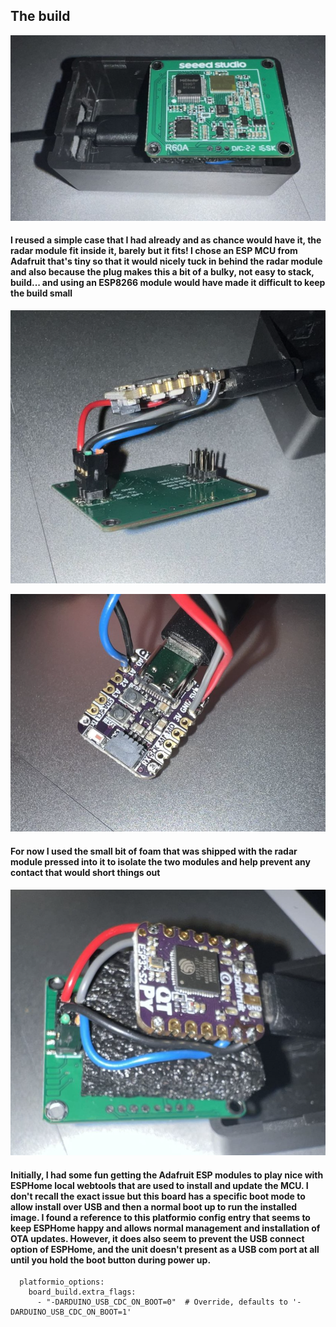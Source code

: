 ## The build

![Enclosure Case](images/enclosure%20case.png)

#### I reused a simple case that I had already and as chance would have it, the radar module fit inside it, barely but it fits! I chose an ESP MCU from Adafruit that's tiny so that it would nicely tuck in behind the radar module and also because the plug makes this a bit of a bulky, not easy to stack, build... and using an ESP8266 module would have made it difficult to keep the build small

![Radar Module Connections](images/radar%20module%20connections.png)

![MCU Module Connections](images/mcu%20module%20connections.png)

#### For now I used the small bit of foam that was shipped with the radar module pressed into it to isolate the two modules and help prevent any contact that would short things out

![Radar MCU Sandwitch](images/radar%20mcu%20sandwitch.png)

#### Initially, I had some fun getting the Adafruit ESP modules to play nice with ESPHome local webtools that are used to install and update the MCU. I don't recall the exact issue but this board has a specific boot mode to allow install over USB and then a normal boot up to run the installed image. I found a reference to this platformio config entry that seems to keep ESPHome happy and allows normal management and installation of OTA updates. However, it does also seem to prevent the USB connect option of ESPHome, and the unit doesn't present as a USB com port at all until you hold the boot button during power up.

```
  platformio_options:
    board_build.extra_flags:
      - "-DARDUINO_USB_CDC_ON_BOOT=0"  # Override, defaults to '-DARDUINO_USB_CDC_ON_BOOT=1'
```
